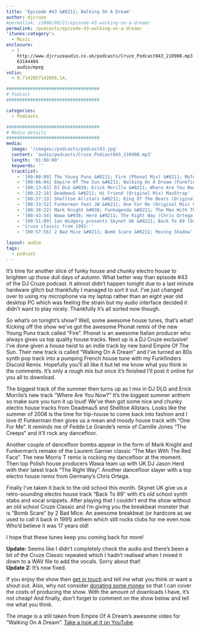 ```yaml
---
title: 'Episode #43 &#8211; Walking On A Dream'
author: djcruze
#permalink: /2008/09/21/episode-43-walking-on-a-dream/
permalink: /podcasts/episode-43-walking-on-a-dream/
'itunes:category':
  - Music
enclosure:
  - |
    http://www.djcruzeaudio.co.uk/podcasts/Cruze_Podcast043_210908.mp3
    63144494
    audio/mpeg
votio:
  - 9.7142857142856,14,

###################################
# Podcast
###################################

categories:
  - Podcasts

###################################
# Media details
###################################
media:
  image: '/images//podcasts/podcast43.jpg'
  content: 'audio/podcasts/Cruze_Podcast043_210908.mp3'
  length: '01:00:00'
  keywords: ''
  tracklist:
    - '[00:00:00] The Young Punx &#8211; Fire (Phonat Mix) &#8211; Mofo Hifi'
    - '[00:06:04] Empire Of The Sun &#8211; Walking On A Dream (Funkfinders Discoid Remix) &#8211; CDR'
    - '[00:13:03] DJ DLG &#038; Erick Morillo &#8211; Where Are You Now (Original Mix) &#8211; Subliminal'
    - '[00:22:18] Deadmau5 &#8211; Hi Friend (Original Mix) Mau5trap'
    - '[00:27:33] Shelltoe Allstars &#8211; King Of The Beats (Original Mix) &#8211; Hoxton Whores'
    - '[00:33:52] Funkerman feat JW &#8211; One For Me (Original Mix) &#8211; Stealth'
    - '[00:38:22] Mark Knight &#038; Funkagenda &#8211; The Man With The Red Face (Morris T Remix) &#8211; Oxyd'
    - '[00:43:54] Wawa &#038; Herd &#8211; The Right Way (Chris Ortega Mix) &#8211; JFunk Recordings'
    - '[00:51:09] Ian Widgery presents Skynet UK &#8211; Back To 89 (Original Mix) 852 Recordings'
    - 'Cruze classic from 1991: '
    - '[00:57:56] 2 Bad Mice &#8211; Bomb Scare &#8211; Moving Shadow'

layout: audio
tags:
  - podcast
---
```


It&#8217;s time for another slice of funky house and chunky electro house to brighten up those dull days of autumn. What better way than episode #43 of the DJ Cruze podcast. It almost didn&#8217;t happen tonight due to a last minute hardware glitch but thankfully I managed to sort it out. I&#8217;ve just changed over to using my microphone via my laptop rather than an eight year old desktop PC which was feeling the strain but my audio interface decided it didn&#8217;t want to play nicely. Thankfully it&#8217;s all sorted now though.

So what&#8217;s on tonight&#8217;s show? Well, some awesome house tunes, that&#8217;s what! Kicking off the show we&#8217;ve got the awesome Phonat remix of the new Young Punx track called &#8220;Fire&#8221;. Phonat is an awesome Italian producer who always gives us top quality house tracks. Next up is a DJ Cruze exclusive! I&#8217;ve done given a house twist to an indie track by new band Empire Of The Sun. Their new track is called &#8220;Walking On A Dream&#8221; and I&#8217;ve turned an 80s synth pop track into a pumping French house tune with my Funkfinders Discoid Remix. Hopefully you&#8217;ll all like it but let me know what you think in the comments. It&#8217;s only a rough mix but once it&#8217;s finished I&#8217;ll post it online for you all to download.

The biggest track of the summer then turns up as I mix in DJ DLG and Erick Morrilo&#8217;s new track &#8220;Where Are You Now?&#8221; It&#8217;s the biggest summer anthem so make sure you turn it up loud! We&#8217;ve then got some nice and chunky electro house tracks from Deadmau5 and Shelltoe Allstars. Looks like the summer of 2008 is the time for hip-house to come back into fashion and I love it! Funkerman then gives us a mean and moody house track with &#8220;One For Me&#8221;. It reminds me of Fedde Le Grande&#8217;s remix of Camille Jones &#8220;The Creeps&#8221; and it&#8217;ll rock any dancefloor.

Another couple of dancefloor bombs appear in the form of Mark Knight and Funkerman&#8217;s remake of the Laurent Garnier classic &#8220;The Man With The Red Face&#8221;. The new Morris T remix is rocking my dancefloor at the moment. Then top Polish house producers Wawa team up with UK DJ Jason Herd with their latest track &#8220;The Right Way&#8221;. Another dancefloor slayer with a top electro house remix from Germany&#8217;s Chris Ortega.

Finally I&#8217;ve taken it back to the old school this month. Skynet UK give us a retro-sounding electro house track &#8220;Back To 89&#8243; with it&#8217;s old school synth stabs and vocal snippets. After playing that I couldn&#8217;t end the show without an old school Cruze Classic and I&#8217;m giving you the breakbeat monster that is &#8220;Bomb Scare&#8221; by 2 Bad Mice. An awesome breakbeat (or hardcore as we used to call it back in 1991) anthem which still rocks clubs for me even now. Who&#8217;d believe it was 17 years old!

I hope that these tunes keep you coming back for more!

**Update:** Seems like I didn&#8217;t completely check the audio and there&#8217;s been a bit of the Cruze Classic repeated which I hadn&#8217;t realised when I mixed it down to a WAV file to add the vocals. Sorry about that!  
**Update 2:** It&#8217;s now fixed.

If you enjoy the show then [get in touch][2] and tell me what you think or want a shout out. Also, why not consider [donating some money][3] so that I can cover the costs of producing the show. With the amount of downloads I have, it&#8217;s not cheap! And finally, don&#8217;t forget to comment on the show below and tell me what you think.

The image is a still taken from Empire Of A Dream&#8217;s awesome video for &#8220;Walking On A Dream&#8221;. [Take a look at it on YouTube][6].

[1]: http://www.djcruze.co.uk/cms/wp-content/uploads/2008/09/podcast43.jpg
[2]: /contact
[3]: http://www.dreamhost.com/donate.cgi?id=8244
[4]: http://www.djcruze.co.uk/cms/wp-content/DownloadButton.gif
[5]: http://www.djcruzeaudio.co.uk/podcasts/Cruze_Podcast043_210908.mp3
[6]: http://www.youtube.com/watch?v=zmM2RwlxGt0
